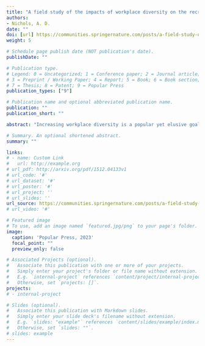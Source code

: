 ```yaml
---
title: "A field study of the impacts of workplace diversity on the recruitment of minority group members"
authors:
- Nichols, A. D. 
date: ""
doi: [url] https://communities.springernature.com/posts/a-field-study-of-the-impacts-of-workplace-diversity-on-the-recruitment-of-minority-group-members
weight: 5

# Schedule page publish date (NOT publication's date).
publishDate: ""

# Publication type.
# Legend: 0 = Uncategorized; 1 = Conference paper; 2 = Journal article;
# 3 = Preprint / Working Paper; 4 = Report; 5 = Book; 6 = Book section;
# 7 = Thesis; 8 = Patent; 9 = Popular Press
publication_types: ["9"]

# Publication name and optional abbreviated publication name.
publication: ""
publication_short: ""

abstract: "Increasing workplace diversity is a popular yet elusive goal for many employers. How can organizations encourage applications from talented employees that come from all walks of life? In this work, we investigate how workplace diversity cues affect the quality and background of applicants."

# Summary. An optional shortened abstract.
summary: ""

links:
# - name: Custom Link
#   url: http://example.org
# url_pdf: http://arxiv.org/pdf/1512.04133v1
# url_code: '#'
# url_dataset: '#'
# url_poster: '#'
# url_project: ''
# url_slides: ''
url_source: https://communities.springernature.com/posts/a-field-study-of-the-impacts-of-workplace-diversity-on-the-recruitment-of-minority-group-members
# url_video: '#'

# Featured image
# To use, add an image named `featured.jpg/png` to your page's folder. 
image:
  caption: 'Popular Press, 2023'
  focal_point: ""
  preview_only: false

# Associated Projects (optional).
#   Associate this publication with one or more of your projects.
#   Simply enter your project's folder or file name without extension.
#   E.g. `internal-project` references `content/project/internal-project/index.md`.
#   Otherwise, set `projects: []`.
projects:
# - internal-project

# Slides (optional).
#   Associate this publication with Markdown slides.
#   Simply enter your slide deck's filename without extension.
#   E.g. `slides: "example"` references `content/slides/example/index.md`.
#   Otherwise, set `slides: ""`.
# slides: example
---
```

